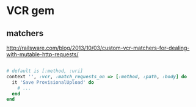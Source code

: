 # VCR  gem


## matchers

http://railsware.com/blog/2013/10/03/custom-vcr-matchers-for-dealing-with-mutable-http-requests/

```ruby

# default is [:method, :uri]
context '', :vcr, :match_requests_on => [:method, :path, :body] do
  it 'Save ProvisionalUpload' do
    # ...
  end
end



```

